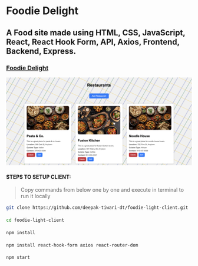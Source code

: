 # Foodie Delight

## A Food site made using HTML, CSS, JavaScript, React, React Hook Form, API, Axios, Frontend, Backend, Express.

### [Foodie Delight](https://foodie-light-client.vercel.app/)

![Img](./public/home-page.png)

#### STEPS TO SETUP CLIENT:

> Copy commands from below one by one and execute in terminal to run it locally

```bash
git clone https://github.com/deepak-tiwari-dt/foodie-light-client.git

cd foodie-light-client

npm install

npm install react-hook-form axios react-router-dom

npm start
```
